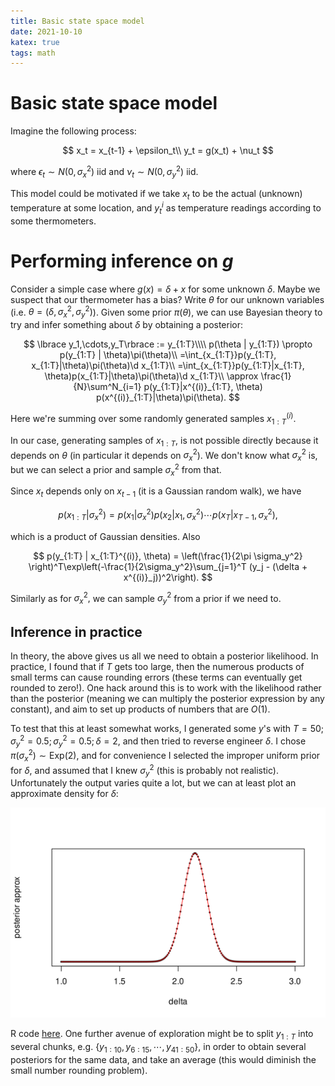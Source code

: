 ```yaml
---
title: Basic state space model
date: 2021-10-10
katex: true
tags: math
---
```


# Basic state space model

Imagine the following process:

$$
x_t = x_{t-1} + \epsilon_t\\
y_t = g(x_t) + \nu_t
$$

where $\epsilon_t\sim N(0, \sigma_x^2)$ iid and $\nu_t\sim N(0, \sigma_y^2)$ iid.

This model could be motivated if we take $x_t$ to be the actual
(unknown) temperature at some location, and $y^i_t$ as temperature readings
according to some thermometers.

# Performing inference on $g$

Consider a simple case where $g(x) = \delta + x$ for some unknown $\delta.$
Maybe we suspect that our thermometer has a bias? Write $\theta$ for our
unknown variables (i.e. $\theta = (\delta, \sigma_x^2, \sigma_y^2)$).  Given
some prior $\pi(\theta)$, we can use Bayesian theory to try and infer something
about $\delta$ by obtaining a posterior:

$$
\lbrace y_1,\cdots,y_T\rbrace := y_{1:T}\\\\
p(\theta | y_{1:T}) \propto p(y_{1:T} | \theta)\pi(\theta)\\
=\int_{x_{1:T}}p(y_{1:T}, x_{1:T}|\theta)\pi(\theta)\d x_{1:T}\\
=\int_{x_{1:T}}p(y_{1:T}|x_{1:T}, \theta)p(x_{1:T}|\theta)\pi(\theta)\d x_{1:T}\\
\approx \frac{1}{N}\sum^N_{i=1} p(y_{1:T}|x^{(i)}_{1:T}, \theta)
p(x^{(i)}_{1:T}|\theta)\pi(\theta).
$$

Here we're summing over some randomly generated samples $x^{(i)}_{1:T}.$


In our case, generating samples of $x_{1:T},$ is not possible directly because
it depends on $\theta$ (in particular it depends on $\sigma_x^2$).
We don't know what $\sigma_x^2$ is, but we can select a prior and sample
$\sigma_x^2$ from that.

Since $x_t$ depends only on $x_{t-1}$ (it is a Gaussian random walk),
we have

$$
p(x_{1:T} | \sigma_x^2) = p(x_1|\sigma_x^2)p(x_2|x_1,\sigma_x^2)\cdots
p(x_T|x_{T-1},\sigma_x^2),
$$

which is a product of Gaussian densities. Also

$$
p(y_{1:T} | x_{1:T}^{(i)}, \theta) =
\left(\frac{1}{2\pi \sigma_y^2} \right)^T\exp\left(-\frac{1}{2\sigma_y^2}\sum_{j=1}^T
(y_j - (\delta + x^{(i)}_j))^2\right).
$$

Similarly as for $\sigma_x^2,$ we can sample $\sigma_y^2$ from a prior if we
need to.

## Inference in practice

In theory, the above gives us all we need to obtain a posterior likelihood. In
practice, I found that if $T$ gets too large, then the numerous products of
small terms can cause rounding errors (these terms can eventually get rounded to
zero!).  One hack around this is to work with the likelihood rather than the
posterior (meaning we can multiply the posterior expression by any constant),
and aim to set up products of numbers that are $O(1).$

To test that this at least somewhat works, I generated some $y$'s with
$T=50;\sigma_y^2=0.5;\sigma_y^2=0.5;\delta=2,$ and then tried to reverse
engineer $\delta.$ I chose $\pi(\sigma_x^2)\sim\text{Exp}(2),$ and for
convenience I selected the improper uniform prior for $\delta,$ and assumed that
I knew $\sigma_y^2$ (this is probably not realistic). Unfortunately the output
varies quite a lot, but we can at least plot an approximate density for $\delta:$

<img src="./out.svg" style="max-width:100%;">

R code [here](experiment.R). One further avenue of exploration might be to split
$y_{1:T}$ into several chunks, e.g. $\lbrace y_{1:10},
y_{6:15},\cdots,y_{41:50}\rbrace,$ in order to obtain several posteriors for the
same data, and take an average (this would diminish the small number rounding
problem).